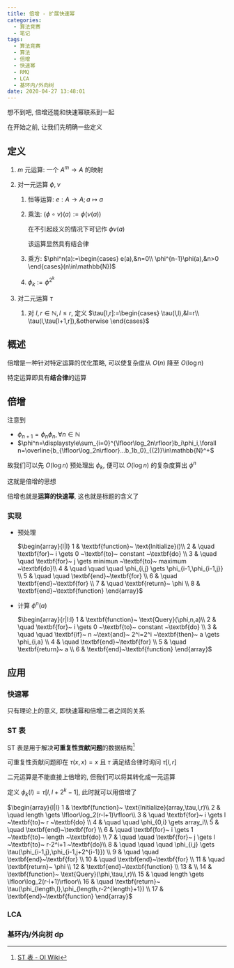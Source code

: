 ```yaml
---
title: 倍增 - 扩展快速幂
categories:
  - 算法竞赛
  - 笔记
tags:
  - 算法竞赛
  - 算法
  - 倍增
  - 快速幂
  - RMQ
  - LCA
  - 基环内/外向树
date: 2020-04-27 13:48:01
---
```


想不到吧, 倍增还能和快速幂联系到一起

<!-- more -->

在开始之前, 让我们先明确一些定义

## 定义

1. $m$ 元运算: 一个 $A^m\to A$ 的映射
1. 对一元运算 $\phi,\nu$

   1. 恒等运算: $e:A\to A;a\mapsto a$
   1. 乘法: $(\phi\circ\nu)(a):=\phi(\nu(a))$

      在不引起歧义的情况下可记作 $\phi\nu(a)$

      该运算显然具有结合律

   1. 乘方: $\phi^n(a):=\begin{cases}
     e(a),&n=0\\
     \phi^{n-1}\phi(a),&n>0
   \end{cases}(n\in\mathbb{N})$
   1. $\phi_k:=\phi^{2^k}$

1. 对二元运算 $\tau$
   1. 对 $l,r\in\mathbb{N},l\leqslant r$, 定义 $\tau[l,r]:=\begin{cases}
  \tau(l,l),&l=r\\
  \tau(l,\tau[l+1,r]),&otherwise
\end{cases}$

## 概述

倍增是一种针对特定运算的优化策略, 可以使复杂度从 $O(n)$ 降至 $O(\log n)$

特定运算即具有**结合律**的运算

## 倍增

注意到

- $\phi_{n+1}=\phi_n\phi_n,\forall n\in\mathbb{N}$
- $\phi^n=\displaystyle\sum_{i=0}^{\lfloor\log_2n\rfloor}b_i\phi_i,\forall n=\overline{b_{\lfloor\log_2n\rfloor}...b_1b_0}_{(2)}\in\mathbb{N}^+$

故我们可以先 $O(\log n)$ 预处理出 $\phi_k$, 便可以 $O(\log n)$ 的复杂度算出 $\phi^n$

这就是倍增的思想

倍增也就是**运算的快速幂**, 这也就是标题的含义了

### 实现

- 预处理

  $\begin{array}{l|l}
    1 & \textbf{function}~ \text{Initialize}()\\
    2 & \quad \textbf{for}~ i \gets 0 ~\textbf{to}~ constant ~\textbf{do} \\
    3 & \quad \quad \textbf{for}~ j \gets minimun ~\textbf{to}~ maximum ~\textbf{do}\\
    4 & \quad \quad \quad \phi_{i,j} \gets \phi_{i-1,\phi_{i-1,j}} \\
    5 & \quad \quad \textbf{end}~\textbf{for} \\
    6 & \quad \textbf{end}~\textbf{for} \\
    7 & \quad \textbf{return}~ \phi \\
    8 & \textbf{end}~\textbf{function}
  \end{array}$

- 计算 $\phi^n(a)$

  $\begin{array}{r|l:l}
  1 & \textbf{function}~ \text{Query}(\phi,n,a)\\
  2 & \quad \textbf{for}~ i \gets 0 ~\textbf{to}~ constant ~\textbf{do} \\
  3 & \quad \quad \textbf{if}~ n ~\text{and}~ 2^i=2^i ~\textbf{then}~ a \gets \phi_{i,a} \\
  4 & \quad \textbf{end}~\textbf{for} \\
  5 & \quad \textbf{return}~ a \\
  6 & \textbf{end}~\textbf{function}
  \end{array}$

## 应用

### 快速幂

只有理论上的意义, 即快速幂和倍增二者之间的关系

### ST 表

ST 表是用于解决**可重复性贡献问题**的数据结构[^1]

可重复性贡献问题即在 $\tau(x,x)=x$ 且 $\tau$ 满足结合律时询问 $\tau[l,r]$

二元运算是不能直接上倍增的, 但我们可以将其转化成一元运算

定义 $\phi_k(l)=\tau[l,l+2^k-1]$, 此时就可以用倍增了

$\begin{array}{l|l}
  1 & \textbf{function}~ \text{Initialize}(array,\tau,l,r)\\
  2 & \quad length \gets \lfloor\log_2(r-l+1)\rfloor\\
  3 & \quad \textbf{for}~ i \gets l ~\textbf{to}~ r ~\textbf{do} \\
  4 & \quad \quad \phi_{0,i} \gets array_i\\
  5 & \quad \textbf{end}~\textbf{for} \\
  6 & \quad \textbf{for}~ i \gets 1 ~\textbf{to}~ length ~\textbf{do} \\
  7 & \quad \quad \textbf{for}~ j \gets l ~\textbf{to}~ r-2^i+1 ~\textbf{do}\\
  8 & \quad \quad \quad \phi_{i,j} \gets \tau(\phi_{i-1,j},\phi_{i-1,j+2^{i-1}}) \\
  9 & \quad \quad \textbf{end}~\textbf{for} \\
  10 & \quad \textbf{end}~\textbf{for} \\
  11 & \quad \textbf{return}~ \phi \\
  12 & \textbf{end}~\textbf{function} \\
  13 & \\
  14 & \textbf{function}~ \text{Query}(\phi,\tau,l,r)\\
  15 & \quad length \gets \lfloor\log_2(r-l+1)\rfloor\\
  16 & \quad \textbf{return}~ \tau(\phi_{length,l},\phi_{length,r-2^{length}+1}) \\
  17 & \textbf{end}~\textbf{function}
\end{array}$

### LCA

### 基环内/外向树 dp

[^1]: [ST 表 - OI Wiki](https://oi-wiki.org/ds/sparse-table/)
